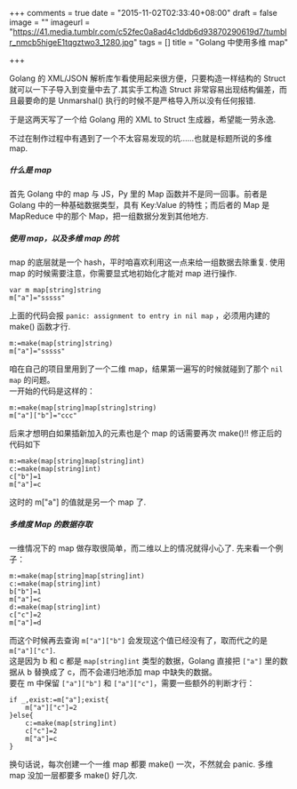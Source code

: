 +++
comments = true
date = "2015-11-02T02:33:40+08:00"
draft = false
image = ""
imageurl = "https://41.media.tumblr.com/c52fec0a8ad4c1ddb6d93870290619d7/tumblr_nmcb5higeE1tqgztwo3_1280.jpg"
tags = []
title = "Golang 中使用多维 map"

+++

Golang 的 XML/JSON 解析库乍看使用起来很方便，只要构造一样结构的 Struct 就可以一下子导入到变量中去了.其实手工构造 Struct 非常容易出现结构偏差，而且最要命的是 Unmarshal() 执行的时候不是严格导入所以没有任何报错.

于是这两天写了一个给 Golang 用的 XML to Struct 生成器，希望能一劳永逸.

不过在制作过程中有遇到了一个不太容易发现的坑……也就是标题所说的多维 map.

##### 什么是 map
首先 Golang 中的 map 与 JS，Py 里的 Map 函数并不是同一回事。前者是 Golang 中的一种基础数据类型，具有 Key:Value 的特性；而后者的 Map 是 MapReduce 中的那个 Map，把一组数据分发到其他地方.
##### 使用 map，以及多维 map 的坑
map 的底层就是一个 hash，平时咱喜欢利用这一点来给一组数据去除重复.
使用 map 的时候需要注意，你需要显式地初始化才能对 map 进行操作.

```
var m map[string]string
m["a"]="sssss"
```
上面的代码会报 `panic: assignment to entry in nil map` ，必须用内建的 make() 函数才行.

```
m:=make(map[string]string)
m["a"]="sssss"
```
咱在自己的项目里用到了一个二维 map，结果第一遍写的时候就碰到了那个 `nil map` 的问题。  
一开始的代码是这样的：
```
m:=make(map[string]map[string]string)
m["a"]["b"]="ccc"
```

后来才想明白如果插新加入的元素也是个 map 的话需要再次 make()!!
修正后的代码如下
```
m:=make(map[string]map[string]int)
c:=make(map[string]int)
c["b"]=1
m["a"]=c
```
这时的 m["a"] 的值就是另一个 map 了.

##### 多维度 Map 的数据存取
一维情况下的 map 做存取很简单，而二维以上的情况就得小心了.
先来看一个例子：
```
m:=make(map[string]map[string]int)
c:=make(map[string]int)
b["b"]=1
m["a"]=c
d:=make(map[string]int)
c["c"]=2
m["a"]=d
```
而这个时候再去查询 `m["a"]["b"]` 会发现这个值已经没有了，取而代之的是 `m["a"]["c"]`.  
这是因为 b 和 c 都是 `map[string]int` 类型的数据，Golang 直接把 `["a"]` 里的数据从 b 替换成了 c，而不会递归地添加 map 中缺失的数据。  
要在 m 中保留 `["a"]["b"]` 和 `["a"]["c"]`，需要一些额外的判断才行：
```
if _,exist:=m["a"];exist{
    m["a"]["c"]=2
}else{
    c:=make(map[string]int)
    c["c"]=2
    m["a"]=c
}
```
换句话说，每次创建一个一维 map 都要 make() 一次，不然就会 panic.
多维 map 没加一层都要多 make() 好几次.